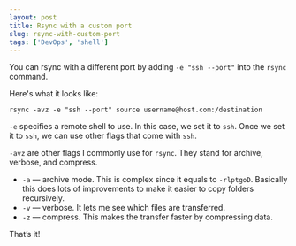 ```yaml
---
layout: post
title: Rsync with a custom port
slug: rsync-with-custom-port
tags: ['DevOps', 'shell']
---
```


You can rsync with a different port by adding `-e "ssh --port"` into the `rsync` command.

<!-- more -->

Here's what it looks like:

```shell
rsync -avz -e "ssh --port" source username@host.com:/destination
```

`-e` specifies a remote shell to use. In this case, we set it to `ssh`. Once we set it to `ssh`, we can use other flags that come with `ssh`.

`-avz` are other flags I commonly use for `rsync`. They stand for archive, verbose, and compress.

- `-a` — archive mode. This is complex since it equals to `-rlptgoD`. Basically this does lots of improvements to make it easier to copy folders recursively.
- `-v` — verbose. It lets me see which files are transferred.
- `-z` — compress. This makes the transfer faster by compressing data.

That’s it!

